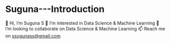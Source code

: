 # Suguna---Introduction
👋 Hi, I’m Suguna S
👀 I’m interested in Data Science & Machine Learning
💞️ I’m looking to collaborate on Data Science & Machine Learning
📫 Reach me on ssugunass@gmail.com
